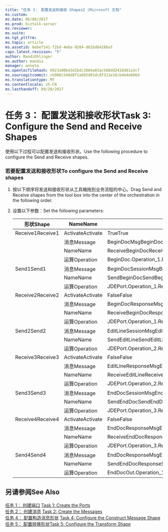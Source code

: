 ```yaml
---
title: "任务 3： 配置发送和接收 Shapes2 |Microsoft 文档"
ms.custom: 
ms.date: 06/08/2017
ms.prod: biztalk-server
ms.reviewer: 
ms.suite: 
ms.tgt_pltfrm: 
ms.topic: article
ms.assetid: 6ebe7141-f2bd-4e6a-9204-d61bd64286af
caps.latest.revision: "5"
author: MandiOhlinger
ms.author: mandia
manager: anneta
ms.openlocfilehash: 6923a90b43d1bdc3004a03ac588dd2410d81a3cf
ms.sourcegitcommit: cb908c540d8f1a692d01dc8f313e16cb4b4e696d
ms.translationtype: MT
ms.contentlocale: zh-CN
ms.lasthandoff: 09/20/2017
---
```

# <a name="task-3-configure-the-send-and-receive-shapes"></a><span data-ttu-id="ea2fc-102">任务 3： 配置发送和接收形状</span><span class="sxs-lookup"><span data-stu-id="ea2fc-102">Task 3: Configure the Send and Receive Shapes</span></span>
<span data-ttu-id="ea2fc-103">使用以下过程可以配置发送和接收形状。</span><span class="sxs-lookup"><span data-stu-id="ea2fc-103">Use the following procedure to configure the Send and Receive shapes.</span></span>  
  
### <a name="to-configure-the-send-and-receive-shapes"></a><span data-ttu-id="ea2fc-104">若要配置发送和接收形状</span><span class="sxs-lookup"><span data-stu-id="ea2fc-104">To configure the Send and Receive shapes</span></span>  
  
1.  <span data-ttu-id="ea2fc-105">按以下顺序将发送和接收形状从工具箱拖到业务流程的中心。</span><span class="sxs-lookup"><span data-stu-id="ea2fc-105">Drag Send and Receive shapes from the tool box into the center of the orchestration in the following order.</span></span>  
  
2.  <span data-ttu-id="ea2fc-106">设置以下参数：</span><span class="sxs-lookup"><span data-stu-id="ea2fc-106">Set the following parameters:</span></span>  
  
    |<span data-ttu-id="ea2fc-107">形状</span><span class="sxs-lookup"><span data-stu-id="ea2fc-107">Shape</span></span>|<span data-ttu-id="ea2fc-108">Name</span><span class="sxs-lookup"><span data-stu-id="ea2fc-108">Name</span></span>|<span data-ttu-id="ea2fc-109">设置</span><span class="sxs-lookup"><span data-stu-id="ea2fc-109">Setting</span></span>|  
    |-----------|----------|-------------|  
    |<span data-ttu-id="ea2fc-110">Receive1</span><span class="sxs-lookup"><span data-stu-id="ea2fc-110">Receive1</span></span>|<span data-ttu-id="ea2fc-111">Activate</span><span class="sxs-lookup"><span data-stu-id="ea2fc-111">Activate</span></span>|<span data-ttu-id="ea2fc-112">True</span><span class="sxs-lookup"><span data-stu-id="ea2fc-112">True</span></span>|  
    ||<span data-ttu-id="ea2fc-113">消息</span><span class="sxs-lookup"><span data-stu-id="ea2fc-113">Message</span></span>|<span data-ttu-id="ea2fc-114">BeginDocMsg</span><span class="sxs-lookup"><span data-stu-id="ea2fc-114">BeginDocMsg</span></span>|  
    ||<span data-ttu-id="ea2fc-115">Name</span><span class="sxs-lookup"><span data-stu-id="ea2fc-115">Name</span></span>|<span data-ttu-id="ea2fc-116">ReceiveBeginDoc</span><span class="sxs-lookup"><span data-stu-id="ea2fc-116">ReceiveBeginDoc</span></span>|  
    ||<span data-ttu-id="ea2fc-117">运算</span><span class="sxs-lookup"><span data-stu-id="ea2fc-117">Operation</span></span>|<span data-ttu-id="ea2fc-118">BeginDoc.Operation_1.Request</span><span class="sxs-lookup"><span data-stu-id="ea2fc-118">BeginDoc.Operation_1.Request</span></span>|  
    |<span data-ttu-id="ea2fc-119">Send1</span><span class="sxs-lookup"><span data-stu-id="ea2fc-119">Send1</span></span>|<span data-ttu-id="ea2fc-120">消息</span><span class="sxs-lookup"><span data-stu-id="ea2fc-120">Message</span></span>|<span data-ttu-id="ea2fc-121">BeginDocSessionMsg</span><span class="sxs-lookup"><span data-stu-id="ea2fc-121">BeginDocSessionMsg</span></span>|  
    ||<span data-ttu-id="ea2fc-122">Name</span><span class="sxs-lookup"><span data-stu-id="ea2fc-122">Name</span></span>|<span data-ttu-id="ea2fc-123">SendBeginDoc</span><span class="sxs-lookup"><span data-stu-id="ea2fc-123">SendBeginDoc</span></span>|  
    ||<span data-ttu-id="ea2fc-124">运算</span><span class="sxs-lookup"><span data-stu-id="ea2fc-124">Operation</span></span>|<span data-ttu-id="ea2fc-125">JDEPort.Operation_1.Request</span><span class="sxs-lookup"><span data-stu-id="ea2fc-125">JDEPort.Operation_1.Request</span></span>|  
    |<span data-ttu-id="ea2fc-126">Receive2</span><span class="sxs-lookup"><span data-stu-id="ea2fc-126">Receive2</span></span>|<span data-ttu-id="ea2fc-127">Activate</span><span class="sxs-lookup"><span data-stu-id="ea2fc-127">Activate</span></span>|<span data-ttu-id="ea2fc-128">False</span><span class="sxs-lookup"><span data-stu-id="ea2fc-128">False</span></span>|  
    ||<span data-ttu-id="ea2fc-129">消息</span><span class="sxs-lookup"><span data-stu-id="ea2fc-129">Message</span></span>|<span data-ttu-id="ea2fc-130">BeginDocResponseMsg</span><span class="sxs-lookup"><span data-stu-id="ea2fc-130">BeginDocResponseMsg</span></span>|  
    ||<span data-ttu-id="ea2fc-131">Name</span><span class="sxs-lookup"><span data-stu-id="ea2fc-131">Name</span></span>|<span data-ttu-id="ea2fc-132">ReceiveBeginDocResponse</span><span class="sxs-lookup"><span data-stu-id="ea2fc-132">ReceiveBeginDocResponse</span></span>|  
    ||<span data-ttu-id="ea2fc-133">运算</span><span class="sxs-lookup"><span data-stu-id="ea2fc-133">Operation</span></span>|<span data-ttu-id="ea2fc-134">JDEPort.Operation_1.Response</span><span class="sxs-lookup"><span data-stu-id="ea2fc-134">JDEPort.Operation_1.Response</span></span>|  
    |<span data-ttu-id="ea2fc-135">Send2</span><span class="sxs-lookup"><span data-stu-id="ea2fc-135">Send2</span></span>|<span data-ttu-id="ea2fc-136">消息</span><span class="sxs-lookup"><span data-stu-id="ea2fc-136">Message</span></span>|<span data-ttu-id="ea2fc-137">EditLineSessionMsg</span><span class="sxs-lookup"><span data-stu-id="ea2fc-137">EditLineSessionMsg</span></span>|  
    ||<span data-ttu-id="ea2fc-138">Name</span><span class="sxs-lookup"><span data-stu-id="ea2fc-138">Name</span></span>|<span data-ttu-id="ea2fc-139">SendEditLine</span><span class="sxs-lookup"><span data-stu-id="ea2fc-139">SendEditLine</span></span>|  
    ||<span data-ttu-id="ea2fc-140">运算</span><span class="sxs-lookup"><span data-stu-id="ea2fc-140">Operation</span></span>|<span data-ttu-id="ea2fc-141">JDEPort.Operation_2.Request</span><span class="sxs-lookup"><span data-stu-id="ea2fc-141">JDEPort.Operation_2.Request</span></span>|  
    |<span data-ttu-id="ea2fc-142">Receive3</span><span class="sxs-lookup"><span data-stu-id="ea2fc-142">Receive3</span></span>|<span data-ttu-id="ea2fc-143">Activate</span><span class="sxs-lookup"><span data-stu-id="ea2fc-143">Activate</span></span>|<span data-ttu-id="ea2fc-144">False</span><span class="sxs-lookup"><span data-stu-id="ea2fc-144">False</span></span>|  
    ||<span data-ttu-id="ea2fc-145">消息</span><span class="sxs-lookup"><span data-stu-id="ea2fc-145">Message</span></span>|<span data-ttu-id="ea2fc-146">EditLineResponseMsg</span><span class="sxs-lookup"><span data-stu-id="ea2fc-146">EditLineResponseMsg</span></span>|  
    ||<span data-ttu-id="ea2fc-147">Name</span><span class="sxs-lookup"><span data-stu-id="ea2fc-147">Name</span></span>|<span data-ttu-id="ea2fc-148">ReceiveEditLine</span><span class="sxs-lookup"><span data-stu-id="ea2fc-148">ReceiveEditLine</span></span>|  
    ||<span data-ttu-id="ea2fc-149">运算</span><span class="sxs-lookup"><span data-stu-id="ea2fc-149">Operation</span></span>|<span data-ttu-id="ea2fc-150">JDEPort.Operation_2.Response</span><span class="sxs-lookup"><span data-stu-id="ea2fc-150">JDEPort.Operation_2.Response</span></span>|  
    |<span data-ttu-id="ea2fc-151">Send3</span><span class="sxs-lookup"><span data-stu-id="ea2fc-151">Send3</span></span>|<span data-ttu-id="ea2fc-152">消息</span><span class="sxs-lookup"><span data-stu-id="ea2fc-152">Message</span></span>|<span data-ttu-id="ea2fc-153">EndDocSessionMsg</span><span class="sxs-lookup"><span data-stu-id="ea2fc-153">EndDocSessionMsg</span></span>|  
    ||<span data-ttu-id="ea2fc-154">Name</span><span class="sxs-lookup"><span data-stu-id="ea2fc-154">Name</span></span>|<span data-ttu-id="ea2fc-155">SendEndDoc</span><span class="sxs-lookup"><span data-stu-id="ea2fc-155">SendEndDoc</span></span>|  
    ||<span data-ttu-id="ea2fc-156">运算</span><span class="sxs-lookup"><span data-stu-id="ea2fc-156">Operation</span></span>|<span data-ttu-id="ea2fc-157">JDEPort.Operation_3.Request</span><span class="sxs-lookup"><span data-stu-id="ea2fc-157">JDEPort.Operation_3.Request</span></span>|  
    |<span data-ttu-id="ea2fc-158">Receive4</span><span class="sxs-lookup"><span data-stu-id="ea2fc-158">Receive4</span></span>|<span data-ttu-id="ea2fc-159">Activate</span><span class="sxs-lookup"><span data-stu-id="ea2fc-159">Activate</span></span>|<span data-ttu-id="ea2fc-160">False</span><span class="sxs-lookup"><span data-stu-id="ea2fc-160">False</span></span>|  
    ||<span data-ttu-id="ea2fc-161">消息</span><span class="sxs-lookup"><span data-stu-id="ea2fc-161">Message</span></span>|<span data-ttu-id="ea2fc-162">EndDocResponseMsg</span><span class="sxs-lookup"><span data-stu-id="ea2fc-162">EndDocResponseMsg</span></span>|  
    ||<span data-ttu-id="ea2fc-163">Name</span><span class="sxs-lookup"><span data-stu-id="ea2fc-163">Name</span></span>|<span data-ttu-id="ea2fc-164">ReceiveEndDocResponse</span><span class="sxs-lookup"><span data-stu-id="ea2fc-164">ReceiveEndDocResponse</span></span>|  
    ||<span data-ttu-id="ea2fc-165">运算</span><span class="sxs-lookup"><span data-stu-id="ea2fc-165">Operation</span></span>|<span data-ttu-id="ea2fc-166">JDEPort.Operation_3.Response</span><span class="sxs-lookup"><span data-stu-id="ea2fc-166">JDEPort.Operation_3.Response</span></span>|  
    |<span data-ttu-id="ea2fc-167">Send4</span><span class="sxs-lookup"><span data-stu-id="ea2fc-167">Send4</span></span>|<span data-ttu-id="ea2fc-168">消息</span><span class="sxs-lookup"><span data-stu-id="ea2fc-168">Message</span></span>|<span data-ttu-id="ea2fc-169">EndDocResponseMsg</span><span class="sxs-lookup"><span data-stu-id="ea2fc-169">EndDocResponseMsg</span></span>|  
    ||<span data-ttu-id="ea2fc-170">Name</span><span class="sxs-lookup"><span data-stu-id="ea2fc-170">Name</span></span>|<span data-ttu-id="ea2fc-171">SendEndDocResponse</span><span class="sxs-lookup"><span data-stu-id="ea2fc-171">SendEndDocResponse</span></span>|  
    ||<span data-ttu-id="ea2fc-172">运算</span><span class="sxs-lookup"><span data-stu-id="ea2fc-172">Operation</span></span>|<span data-ttu-id="ea2fc-173">EndDocOut.Operation_1.Request</span><span class="sxs-lookup"><span data-stu-id="ea2fc-173">EndDocOut.Operation_1.Request</span></span>|  
  
## <a name="see-also"></a><span data-ttu-id="ea2fc-174">另请参阅</span><span class="sxs-lookup"><span data-stu-id="ea2fc-174">See Also</span></span>  
 <span data-ttu-id="ea2fc-175">[任务 1： 创建端口](../core/task-1-create-the-ports1.md) </span><span class="sxs-lookup"><span data-stu-id="ea2fc-175">[Task 1: Create the Ports](../core/task-1-create-the-ports1.md) </span></span>  
 <span data-ttu-id="ea2fc-176">[任务 2： 创建消息](../core/task-2-create-the-messages2.md) </span><span class="sxs-lookup"><span data-stu-id="ea2fc-176">[Task 2: Create the Messages](../core/task-2-create-the-messages2.md) </span></span>  
 <span data-ttu-id="ea2fc-177">[任务 4： 配置构造消息形状](../core/task-4-configure-the-construct-message-shape1.md) </span><span class="sxs-lookup"><span data-stu-id="ea2fc-177">[Task 4: Configure the Construct Message Shape](../core/task-4-configure-the-construct-message-shape1.md) </span></span>  
 [<span data-ttu-id="ea2fc-178">任务 5： 配置转换形状</span><span class="sxs-lookup"><span data-stu-id="ea2fc-178">Task 5: Configure the Transform Shape</span></span>](../core/task-5-configure-the-transform-shape2.md)